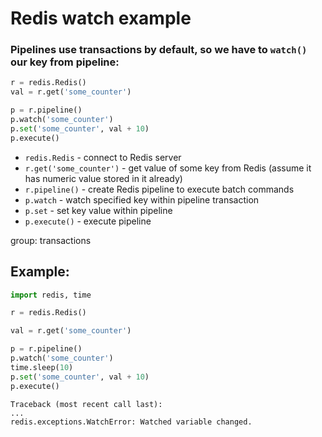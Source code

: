 # Redis watch example

### Pipelines use transactions by default, so we have to `watch()` our key from pipeline:

```python
r = redis.Redis()
val = r.get('some_counter')

p = r.pipeline()
p.watch('some_counter')
p.set('some_counter', val + 10)
p.execute()
```

- `redis.Redis` - connect to Redis server
- `r.get('some_counter')` - get value of some key from Redis (assume it has numeric value stored in it already)
- `r.pipeline()` - create Redis pipeline to execute batch commands
- `p.watch` - watch specified key within pipeline transaction
- `p.set` - set key value within pipeline
- `p.execute()` - execute pipeline

group: transactions

## Example: 
```python
import redis, time

r = redis.Redis()

val = r.get('some_counter')

p = r.pipeline()
p.watch('some_counter')
time.sleep(10)
p.set('some_counter', val + 10)
p.execute()
```
```
Traceback (most recent call last):
...
redis.exceptions.WatchError: Watched variable changed.

```

